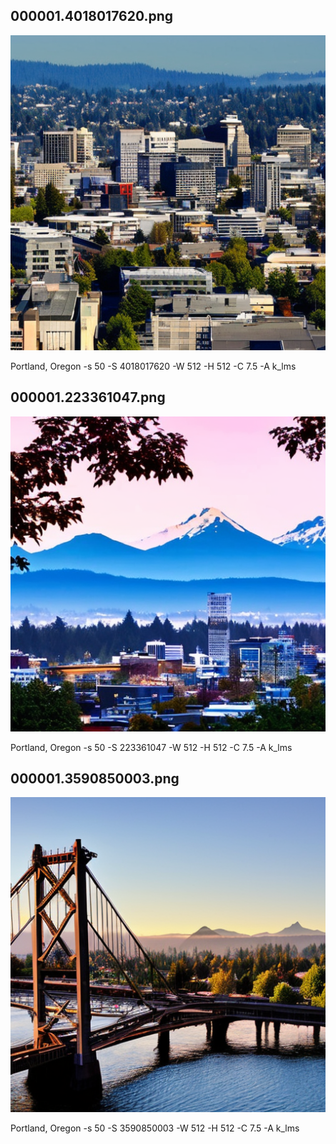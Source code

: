 ## 000001.4018017620.png
![](000001.4018017620.png)

Portland, Oregon -s 50 -S 4018017620 -W 512 -H 512 -C 7.5 -A k_lms
## 000001.223361047.png
![](000001.223361047.png)

Portland, Oregon -s 50 -S 223361047 -W 512 -H 512 -C 7.5 -A k_lms
## 000001.3590850003.png
![](000001.3590850003.png)

Portland, Oregon -s 50 -S 3590850003 -W 512 -H 512 -C 7.5 -A k_lms
